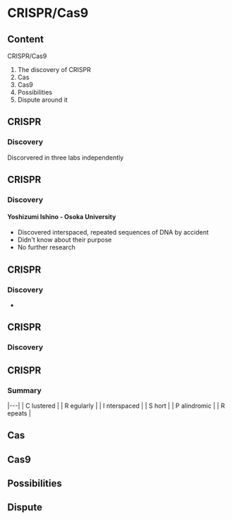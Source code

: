 # CRISPR/Cas9



## Content

<span class="fragment highlight-red font-size-up" data-fragment-index="1 2 3">CRISPR</span><span class="fragment highlight-red font-size-up" data-fragment-index="2 3">/Cas</span><span class="fragment highlight-red font-size-up" data-fragment-index="3">9</span>
1. The discovery of CRISPR <!-- .element: class="fragment" data-fragment-index="1" -->
2. Cas <!-- .element: class="fragment" data-fragment-index="2" -->
3. Cas9 <!-- .element: class="fragment" data-fragment-index="3" -->
4. Possibilities <!-- .element: class="fragment" data-fragment-index="4" -->
5. Dispute around it <!-- .element: class="fragment" data-fragment-index="5" -->



## CRISPR
### Discovery
Discorvered in three labs independently


## CRISPR
### Discovery
#### Yoshizumi Ishino - Osoka University
- Discovered interspaced, repeated sequences of DNA by accident
- Didn't know about their purpose
- No further research


## CRISPR
### Discovery
-


## CRISPR
### Discovery


## CRISPR
### Summary
|---|
| C <span class="fragment">lustered</span> |
| R <span class="fragment">egularly</span> |
| I <span class="fragment">nterspaced</span> |
| S <span class="fragment">hort</span> |
| P <span class="fragment">alindromic</span> |
| R <span class="fragment">epeats</span> |



## Cas



## Cas9



## Possibilities



## Dispute
